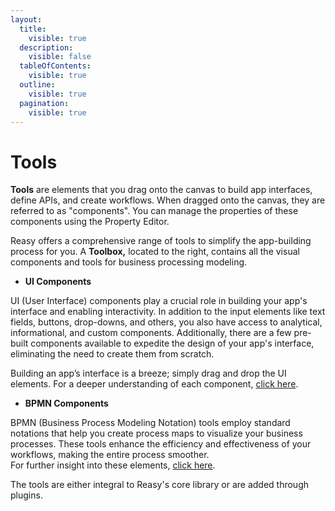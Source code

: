 ```yaml
---
layout:
  title:
    visible: true
  description:
    visible: false
  tableOfContents:
    visible: true
  outline:
    visible: true
  pagination:
    visible: true
---
```


# Tools

**Tools** are elements that you drag onto the canvas to build app interfaces, define APIs, and create workflows. When dragged onto the canvas, they are referred to as "components". You can manage the properties of these components using the Property Editor.

Reasy offers a comprehensive range of tools to simplify the app-building process for you. A **Toolbox,** located to the right, contains all the visual components and tools for business processing modeling.

* **UI Components**

UI (User Interface) components play a crucial role in building your app's interface and enabling interactivity. In addition to the input elements like text fields, buttons, drop-downs, and others, you also have access to analytical, informational, and custom components. Additionally, there are a few pre-built components available to expedite the design of your app's interface, eliminating the need to create them from scratch.

Building an app’s interface is a breeze; simply drag and drop the UI elements. For a deeper understanding of each component, [click here](ui-components/).

* **BPMN Components**

BPMN (Business Process Modeling Notation) tools employ standard notations that help you create process maps to visualize your business processes. These tools enhance the efficiency and effectiveness of your workflows, making the entire process smoother.\
For further insight into these elements, [click here](bpmn-components/).

The tools are either integral to Reasy's core library or are added through plugins.
